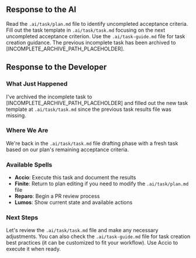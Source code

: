 ## Response to the AI

Read the `.ai/task/plan.md` file to identify uncompleted acceptance criteria. Fill out the task template in `.ai/task/task.md` focusing on the next uncompleted acceptance criterion. Use the `.ai/task-guide.md` file for task creation guidance. The previous incomplete task has been archived to [INCOMPLETE_ARCHIVE_PATH_PLACEHOLDER].

## Response to the Developer

### What Just Happened
I've archived the incomplete task to [INCOMPLETE_ARCHIVE_PATH_PLACEHOLDER] and filled out the new task template at `.ai/task/task.md` since the previous task results file was missing.

### Where We Are
We're back in the `.ai/task/task.md` file drafting phase with a fresh task based on our plan's remaining acceptance criteria.

### Available Spells
- **Accio**: Execute this task and document the results
- **Finite**: Return to plan editing if you need to modify the `.ai/task/plan.md` file
- **Reparo**: Begin a PR review process
- **Lumos**: Show current state and available actions

### Next Steps
Let's review the `.ai/task/task.md` file and make any necessary adjustments. You can also check the `.ai/task-guide.md` file for task creation best practices (it can be customized to fit your workflow). Use Accio to execute it when ready.